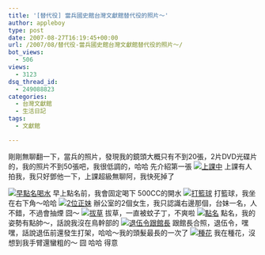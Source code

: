 ```yaml
---
title: '[替代役] 當兵國史館台灣文獻館替代役的照片～'
author: appleboy
type: post
date: 2007-08-27T16:19:45+00:00
url: /2007/08/替代役-當兵國史館台灣文獻館替代役的照片～/
bot_views:
  - 506
views:
  - 3123
dsq_thread_id:
  - 249088823
categories:
  - 台灣文獻館
  - 生活日記
tags:
  - 文獻館

---
```

剛剛無聊翻一下，當兵的照片，發現我的鏡頭大概只有不到20張，2片DVD光碟片的，我的照片不到50張吧，我很低調的，哈哈 先介紹第一張 [<img src="https://i0.wp.com/farm2.static.flickr.com/1352/1257551689_b3c61d0799.jpg?resize=500%2C335&#038;ssl=1" alt="上課中" data-recalc-dims="1" />][1] 上課有人拍我，我只好鄧他一下，上課超級無聊阿，我快死掉了 <!--more-->

[<img src="https://i1.wp.com/farm2.static.flickr.com/1049/1258401366_dbe67fa994.jpg?resize=500%2C334&#038;ssl=1" alt="早點名喝水" data-recalc-dims="1" />][2] 早上點名前，我會固定喝下 500CC的開水 [<img src="https://i2.wp.com/farm2.static.flickr.com/1038/1258393476_2fe271728f.jpg?resize=500%2C333&#038;ssl=1" alt="打籃球" data-recalc-dims="1" />][3] 打籃球，我坐在右下角～哈哈 [<img src="https://i2.wp.com/farm2.static.flickr.com/1064/1258391962_b9b42d6785.jpg?resize=500%2C333&#038;ssl=1" alt="2位正妹" data-recalc-dims="1" />][4] 辦公室的2個女生，我只認識右邊那個，台妹一名，人不錯，不過會抽煙 囧～ [<img src="https://i0.wp.com/farm2.static.flickr.com/1339/1257531813_0fd5ce3826.jpg?resize=375%2C500&#038;ssl=1" alt="拔草" data-recalc-dims="1" />][5] 拔草，一直被蚊子丁，不爽啦 [<img src="https://i0.wp.com/farm2.static.flickr.com/1275/1258384804_037180b0c1.jpg?resize=500%2C375&#038;ssl=1" alt="點名" data-recalc-dims="1" />][6] 點名，我的姿勢有點帥～，話說我沒在鳥幹部的 [<img src="https://i2.wp.com/farm2.static.flickr.com/1158/1258381360_e0989e4c6b.jpg?resize=500%2C375&#038;ssl=1" alt="退伍令跟館長" data-recalc-dims="1" />][7] 跟館長合照，退伍令，嘿嘿，話說退伍前還發生打架，哈哈～我的頭髮最長的一次了 [<img src="https://i2.wp.com/farm2.static.flickr.com/1039/1257514641_f2083eb759.jpg?resize=500%2C375&#038;ssl=1" alt="種花" data-recalc-dims="1" />][8] 我在種花，沒想到我手臂還蠻粗的～ 囧 哈哈 得意

 [1]: https://www.flickr.com/photos/appleboy/1257551689/ "Photo Sharing"
 [2]: https://www.flickr.com/photos/appleboy/1258401366/ "Photo Sharing"
 [3]: https://www.flickr.com/photos/appleboy/1258393476/ "Photo Sharing"
 [4]: https://www.flickr.com/photos/appleboy/1258391962/ "Photo Sharing"
 [5]: https://www.flickr.com/photos/appleboy/1257531813/ "Photo Sharing"
 [6]: https://www.flickr.com/photos/appleboy/1258384804/ "Photo Sharing"
 [7]: https://www.flickr.com/photos/appleboy/1258381360/ "Photo Sharing"
 [8]: https://www.flickr.com/photos/appleboy/1257514641/ "Photo Sharing"